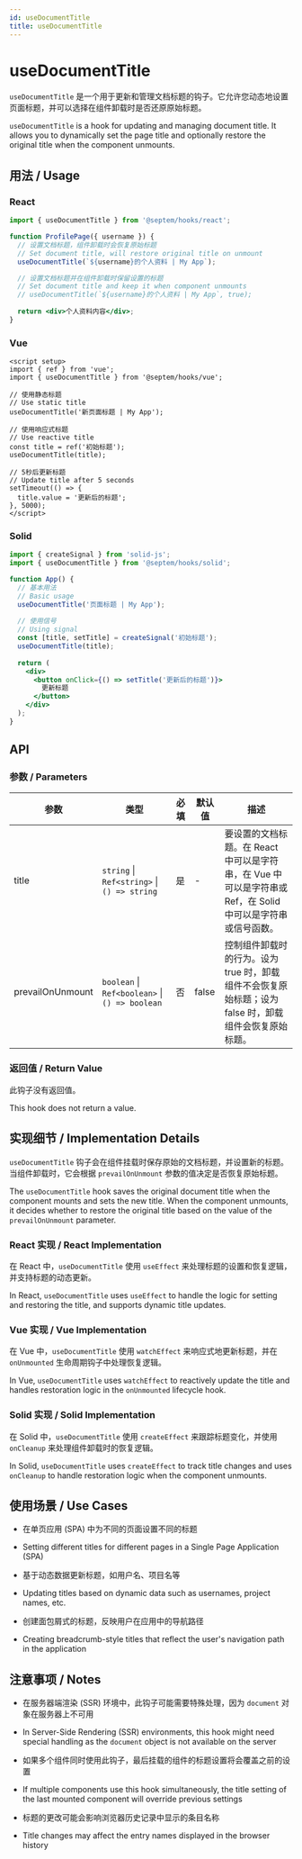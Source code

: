 ```yaml
---
id: useDocumentTitle
title: useDocumentTitle
---
```


# useDocumentTitle

`useDocumentTitle` 是一个用于更新和管理文档标题的钩子。它允许您动态地设置页面标题，并可以选择在组件卸载时是否还原原始标题。

`useDocumentTitle` is a hook for updating and managing document title. It allows you to dynamically set the page title and optionally restore the original title when the component unmounts.

## 用法 / Usage

### React

```jsx
import { useDocumentTitle } from '@septem/hooks/react';

function ProfilePage({ username }) {
  // 设置文档标题，组件卸载时会恢复原始标题
  // Set document title, will restore original title on unmount
  useDocumentTitle(`${username}的个人资料 | My App`);

  // 设置文档标题并在组件卸载时保留设置的标题
  // Set document title and keep it when component unmounts
  // useDocumentTitle(`${username}的个人资料 | My App`, true);
  
  return <div>个人资料内容</div>;
}
```

### Vue

```vue
<script setup>
import { ref } from 'vue';
import { useDocumentTitle } from '@septem/hooks/vue';

// 使用静态标题
// Use static title
useDocumentTitle('新页面标题 | My App');

// 使用响应式标题
// Use reactive title
const title = ref('初始标题');
useDocumentTitle(title);

// 5秒后更新标题
// Update title after 5 seconds
setTimeout(() => {
  title.value = '更新后的标题';
}, 5000);
</script>
```

### Solid

```jsx
import { createSignal } from 'solid-js';
import { useDocumentTitle } from '@septem/hooks/solid';

function App() {
  // 基本用法
  // Basic usage
  useDocumentTitle('页面标题 | My App');
  
  // 使用信号
  // Using signal
  const [title, setTitle] = createSignal('初始标题');
  useDocumentTitle(title);
  
  return (
    <div>
      <button onClick={() => setTitle('更新后的标题')}>
        更新标题
      </button>
    </div>
  );
}
```

## API

### 参数 / Parameters

| 参数 | 类型 | 必填 | 默认值 | 描述 |
|------|------|------|-------|------|
| title | `string` \| `Ref<string>` \| `() => string` | 是 | - | 要设置的文档标题。在 React 中可以是字符串，在 Vue 中可以是字符串或 Ref，在 Solid 中可以是字符串或信号函数。 |
| prevailOnUnmount | `boolean` \| `Ref<boolean>` \| `() => boolean` | 否 | false | 控制组件卸载时的行为。设为 true 时，卸载组件不会恢复原始标题；设为 false 时，卸载组件会恢复原始标题。 |

### 返回值 / Return Value

此钩子没有返回值。

This hook does not return a value.

## 实现细节 / Implementation Details

`useDocumentTitle` 钩子会在组件挂载时保存原始的文档标题，并设置新的标题。当组件卸载时，它会根据 `prevailOnUnmount` 参数的值决定是否恢复原始标题。

The `useDocumentTitle` hook saves the original document title when the component mounts and sets the new title. When the component unmounts, it decides whether to restore the original title based on the value of the `prevailOnUnmount` parameter.

### React 实现 / React Implementation

在 React 中，`useDocumentTitle` 使用 `useEffect` 来处理标题的设置和恢复逻辑，并支持标题的动态更新。

In React, `useDocumentTitle` uses `useEffect` to handle the logic for setting and restoring the title, and supports dynamic title updates.

### Vue 实现 / Vue Implementation

在 Vue 中，`useDocumentTitle` 使用 `watchEffect` 来响应式地更新标题，并在 `onUnmounted` 生命周期钩子中处理恢复逻辑。

In Vue, `useDocumentTitle` uses `watchEffect` to reactively update the title and handles restoration logic in the `onUnmounted` lifecycle hook.

### Solid 实现 / Solid Implementation

在 Solid 中，`useDocumentTitle` 使用 `createEffect` 来跟踪标题变化，并使用 `onCleanup` 来处理组件卸载时的恢复逻辑。

In Solid, `useDocumentTitle` uses `createEffect` to track title changes and uses `onCleanup` to handle restoration logic when the component unmounts.

## 使用场景 / Use Cases

- 在单页应用 (SPA) 中为不同的页面设置不同的标题
- Setting different titles for different pages in a Single Page Application (SPA)

- 基于动态数据更新标题，如用户名、项目名等
- Updating titles based on dynamic data such as usernames, project names, etc.

- 创建面包屑式的标题，反映用户在应用中的导航路径
- Creating breadcrumb-style titles that reflect the user's navigation path in the application

## 注意事项 / Notes

- 在服务器端渲染 (SSR) 环境中，此钩子可能需要特殊处理，因为 `document` 对象在服务器上不可用
- In Server-Side Rendering (SSR) environments, this hook might need special handling as the `document` object is not available on the server

- 如果多个组件同时使用此钩子，最后挂载的组件的标题设置将会覆盖之前的设置
- If multiple components use this hook simultaneously, the title setting of the last mounted component will override previous settings

- 标题的更改可能会影响浏览器历史记录中显示的条目名称
- Title changes may affect the entry names displayed in the browser history 